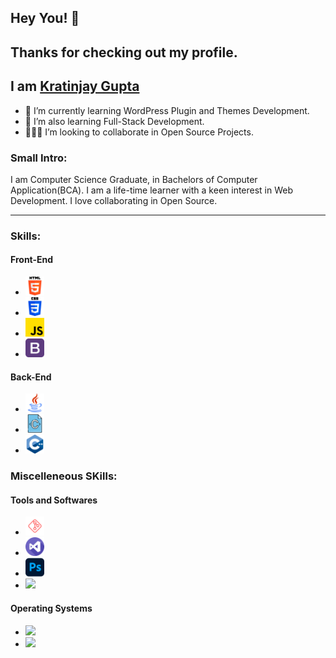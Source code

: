 ## Hey You! 👋 
## Thanks for checking out my profile.

## I am <A href="https://kratinjay.github.io/">Kratinjay Gupta</A>
- 🔭 I’m currently learning WordPress Plugin and Themes Development.
- 🌱 I’m also learning Full-Stack Development.
- 🙋🏻‍♂️ I’m looking to collaborate in Open Source Projects.

<h3><b>Small Intro:</b></h3>
I am Computer Science Graduate, in Bachelors of Computer Application(BCA). I am a life-time learner with a keen interest in Web Development. I love collaborating in Open Source.

<hr>
<h3><b>Skills:</b></h3>
<h4><b>Front-End</b></h4>
<ul>
<li><img src="images/html.png" width=30px></img></li>
<li><img src="images/css.png" width=30px></img></li>
<li><img src="images/javascript.png" width=30px></img></li>
<li><img src="images/bootstrap.png" width=30px></img></li>
</ul>
<h4><b>Back-End</b></h4>
<ul>
<li><img src="images/Java.png" width=30px></img></li>
<li><img src="images/c.png" width=30px></img></li>
<li><img src="images/cpp.png" width=30px></img></li>
</ul>
<h3><b> Miscelleneous SKills:</b></h3>
<h4><b>Tools and Softwares</b></h4>
<ul>
<li><img src="images/git.png" width=30px></img></li>
<li><img src="images/vscode.png" width=30px></img></li>
<li><img src="images/photoshop.png" width=30px></img></li>
<li><img src="images/illustrator" width=30px></img></li>
</ul>
<h4><b>Operating Systems</b></h4>
<ul>
<li><img src="https://img.icons8.com/color/344/windows-10.png" width=30px></img></li>
<li><img src="https://img.icons8.com/color/344/ubuntu--v1.png" width=30px></img></li>
</ul>
<!--<h4>Chat with Me one to one here:-</h4>-->
